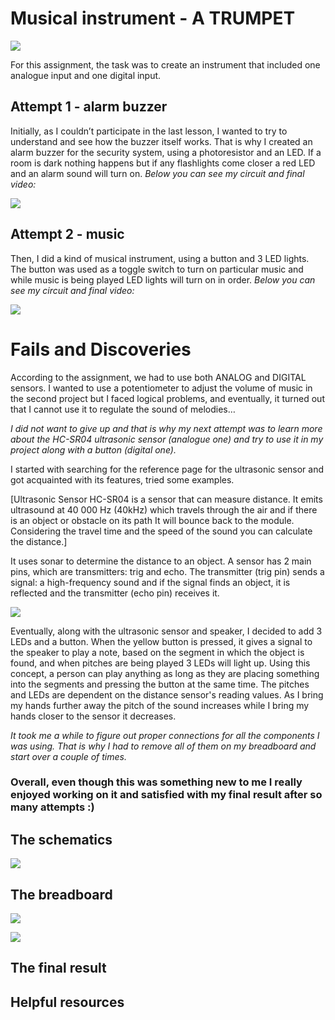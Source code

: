 # Musical instrument - A TRUMPET

![](https://github.com/Sartbayeva/IntrotoIM/blob/main/April%206/finalphoto.jfif)

For this assignment, the task was to create an instrument that included one analogue input and one digital input.

## Attempt 1 - alarm buzzer

Initially, as I couldn’t participate in the last lesson, I wanted to try to understand and see how the buzzer itself works. That is why I created an alarm buzzer for the security system, using a photoresistor and an LED. If a room is dark nothing happens but if any flashlights come closer a red LED and an alarm sound will turn on. *Below you can see my circuit and final video:*

![](https://github.com/Sartbayeva/IntrotoIM/blob/main/April%206/alarm_buzzer.jfif)



## Attempt 2 - music

Then, I did a kind of musical instrument, using a button and 3 LED lights. The button was used as a toggle switch to turn on particular music and while music is being played LED lights will turn on in order. *Below you can see my circuit and final video:*

![](https://github.com/Sartbayeva/IntrotoIM/blob/main/April%206/music.jfif)



# Fails and Discoveries

According to the assignment, we had to use both ANALOG and DIGITAL sensors. I wanted to use a potentiometer to adjust the volume of music in the second project but I faced logical problems, and eventually, it turned out that I cannot use it to regulate the sound of melodies…

*I did not want to give up and that is why my next attempt was to learn more about the HC-SR04 ultrasonic sensor (analogue one) and try to use it in my project along with a button (digital one).*

I started with searching for the reference page for the ultrasonic sensor and got acquainted with its features, tried some examples. 

[Ultrasonic Sensor HC-SR04 is a sensor that can measure distance. It emits ultrasound at 40 000 Hz (40kHz) which travels through the air and if there is an object or obstacle on its path It will bounce back to the module. Considering the travel time and the speed of the sound you can calculate the distance.] 

It uses sonar to determine the distance to an object. A sensor has 2 main pins, which are transmitters: trig and echo. The transmitter (trig pin) sends a signal: a high-frequency sound and if the signal finds an object, it is reflected and the transmitter (echo pin) receives it.

![](https://github.com/Sartbayeva/IntrotoIM/blob/main/April%206/How-ultrasonic-sensor-works.jpg)

Eventually, along with the ultrasonic sensor and speaker, I decided to add 3 LEDs and a button.  When the yellow button is pressed, it gives a signal to the speaker to play a note, based on the segment in which the object is found, and when pitches are being played 3 LEDs will light up. Using this concept, a person can play anything as long as they are placing something into the segments and pressing the button at the same time. The pitches and LEDs are dependent on the distance sensor's reading values. As I bring my hands further away the pitch of the sound increases while I bring my hands closer to the sensor it decreases. 

*It took me a while to figure out proper connections for all the components I was using. That is why I had to remove all of them on my breadboard and start over a couple of times.* 

### Overall, even though this was something new to me I really enjoyed working on it and satisfied with my final result after so many attempts :)

## The schematics

![](https://github.com/Sartbayeva/IntrotoIM/blob/main/April%206/schematics_musicalinstrument.jfif)

## The breadboard

![](https://github.com/Sartbayeva/IntrotoIM/blob/main/April%206/trumpet1.jfif)

![](https://github.com/Sartbayeva/IntrotoIM/blob/main/April%206/trumpet2.jfif)

## The final result

## Helpful resources
